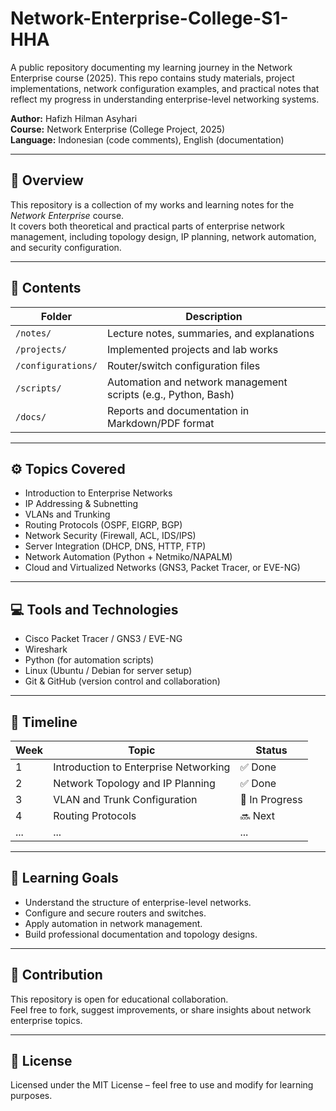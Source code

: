 # Network-Enterprise-College-S1-HHA
A public repository documenting my learning journey in the Network Enterprise course (2025). This repo contains study materials, project implementations, network configuration examples, and practical notes that reflect my progress in understanding enterprise-level networking systems.

**Author:** Hafizh Hilman Asyhari  
**Course:** Network Enterprise (College Project, 2025)  
**Language:** Indonesian (code comments), English (documentation)

---

## 📖 Overview
This repository is a collection of my works and learning notes for the *Network Enterprise* course.  
It covers both theoretical and practical parts of enterprise network management, including topology design, IP planning, network automation, and security configuration.

---

## 🧩 Contents
| Folder | Description |
|--------|--------------|
| `/notes/` | Lecture notes, summaries, and explanations |
| `/projects/` | Implemented projects and lab works |
| `/configurations/` | Router/switch configuration files |
| `/scripts/` | Automation and network management scripts (e.g., Python, Bash) |
| `/docs/` | Reports and documentation in Markdown/PDF format |

---

## ⚙️ Topics Covered
- Introduction to Enterprise Networks  
- IP Addressing & Subnetting  
- VLANs and Trunking  
- Routing Protocols (OSPF, EIGRP, BGP)  
- Network Security (Firewall, ACL, IDS/IPS)  
- Server Integration (DHCP, DNS, HTTP, FTP)  
- Network Automation (Python + Netmiko/NAPALM)  
- Cloud and Virtualized Networks (GNS3, Packet Tracer, or EVE-NG)

---

## 💻 Tools and Technologies
- Cisco Packet Tracer / GNS3 / EVE-NG  
- Wireshark  
- Python (for automation scripts)  
- Linux (Ubuntu / Debian for server setup)  
- Git & GitHub (version control and collaboration)

---

## 📅 Timeline
| Week | Topic | Status |
|------|--------|--------|
| 1 | Introduction to Enterprise Networking | ✅ Done |
| 2 | Network Topology and IP Planning | ✅ Done |
| 3 | VLAN and Trunk Configuration | 🚧 In Progress |
| 4 | Routing Protocols | 🔜 Next |
| ... | ... | ... |

---

## 🧠 Learning Goals
- Understand the structure of enterprise-level networks.  
- Configure and secure routers and switches.  
- Apply automation in network management.  
- Build professional documentation and topology designs.  

---

## 🤝 Contribution
This repository is open for educational collaboration.  
Feel free to fork, suggest improvements, or share insights about network enterprise topics.

---

## 📜 License
Licensed under the MIT License – feel free to use and modify for learning purposes.
